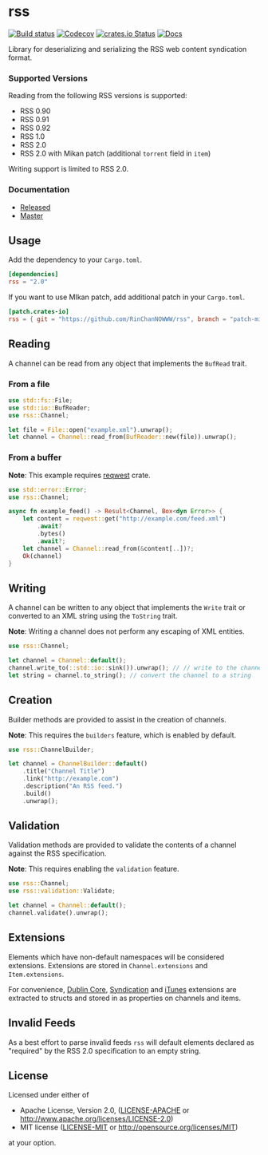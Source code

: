 # rss

[![Build status](https://github.com/rust-syndication/rss/workflows/Build/badge.svg)](https://github.com/rust-syndication/rss/actions?query=branch%3Amaster)
[![Codecov](https://codecov.io/gh/rust-syndication/rss/branch/master/graph/badge.svg)](https://codecov.io/gh/rust-syndication/rss)
[![crates.io Status](https://img.shields.io/crates/v/rss.svg)](https://crates.io/crates/rss)
[![Docs](https://docs.rs/rss/badge.svg)](https://docs.rs/rss)

Library for deserializing and serializing the RSS web content syndication format.

### Supported Versions

Reading from the following RSS versions is supported:

* RSS 0.90
* RSS 0.91
* RSS 0.92
* RSS 1.0
* RSS 2.0
* RSS 2.0 with Mikan patch (additional `torrent` field in `item`)

Writing support is limited to RSS 2.0.

### Documentation

- [Released](https://docs.rs/rss/)
- [Master](https://rust-syndication.github.io/rss/rss/)

## Usage

Add the dependency to your `Cargo.toml`.

```toml
[dependencies]
rss = "2.0"
```

If you want to use MIkan patch, add additional patch in your `Cargo.toml`.

```toml
[patch.crates-io]
rss = { git = "https://github.com/RinChanNOWWW/rss", branch = "patch-mikan" }
```

## Reading

A channel can be read from any object that implements the `BufRead` trait.

### From a file

```rust
use std::fs::File;
use std::io::BufReader;
use rss::Channel;

let file = File::open("example.xml").unwrap();
let channel = Channel::read_from(BufReader::new(file)).unwrap();
```

### From a buffer

**Note**: This example requires [reqwest](https://crates.io/crates/reqwest) crate.

```rust
use std::error::Error;
use rss::Channel;

async fn example_feed() -> Result<Channel, Box<dyn Error>> {
    let content = reqwest::get("http://example.com/feed.xml")
        .await?
        .bytes()
        .await?;
    let channel = Channel::read_from(&content[..])?;
    Ok(channel)
}
```

## Writing

A channel can be written to any object that implements the `Write` trait or converted to an XML string using the `ToString` trait.

**Note**: Writing a channel does not perform any escaping of XML entities.

```rust
use rss::Channel;

let channel = Channel::default();
channel.write_to(::std::io::sink()).unwrap(); // // write to the channel to a writer
let string = channel.to_string(); // convert the channel to a string
```

## Creation

Builder methods are provided to assist in the creation of channels.

**Note**: This requires the `builders` feature, which is enabled by default.

```rust
use rss::ChannelBuilder;

let channel = ChannelBuilder::default()
    .title("Channel Title")
    .link("http://example.com")
    .description("An RSS feed.")
    .build()
    .unwrap();
```

## Validation

Validation methods are provided to validate the contents of a channel against the RSS specification.

**Note**: This requires enabling the `validation` feature.

```rust
use rss::Channel;
use rss::validation::Validate;

let channel = Channel::default();
channel.validate().unwrap();
```

## Extensions

Elements which have non-default namespaces will be considered extensions. Extensions are stored in `Channel.extensions` and `Item.extensions`. 

For convenience, [Dublin Core](http://dublincore.org/documents/dces/), [Syndication](http://web.resource.org/rss/1.0/modules/syndication/) and [iTunes](https://help.apple.com/itc/podcasts_connect/#/itcb54353390) extensions are extracted to structs and stored in as properties on channels and items.

## Invalid Feeds

As a best effort to parse invalid feeds `rss` will default elements declared as "required" by the RSS 2.0 specification to an empty string.

## License

Licensed under either of

 * Apache License, Version 2.0, ([LICENSE-APACHE](LICENSE-APACHE) or http://www.apache.org/licenses/LICENSE-2.0)
 * MIT license ([LICENSE-MIT](LICENSE-MIT) or http://opensource.org/licenses/MIT)

at your option.

